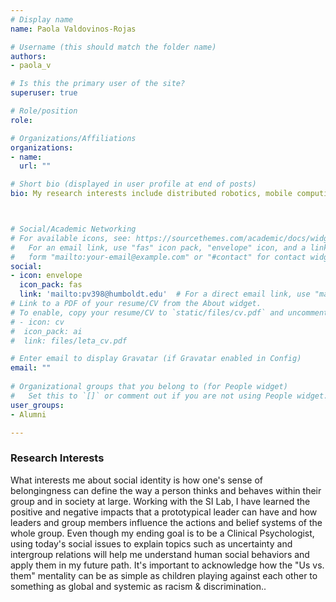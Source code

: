 ```yaml
---
# Display name
name: Paola Valdovinos-Rojas

# Username (this should match the folder name)
authors:
- paola_v

# Is this the primary user of the site?
superuser: true

# Role/position
role: 

# Organizations/Affiliations
organizations:
- name: 
  url: ""

# Short bio (displayed in user profile at end of posts)
bio: My research interests include distributed robotics, mobile computing and programmable matter.



# Social/Academic Networking
# For available icons, see: https://sourcethemes.com/academic/docs/widgets/#icons
#   For an email link, use "fas" icon pack, "envelope" icon, and a link in the
#   form "mailto:your-email@example.com" or "#contact" for contact widget.
social:
- icon: envelope
  icon_pack: fas
  link: 'mailto:pv398@humboldt.edu'  # For a direct email link, use "mailto:test@example.org".
# Link to a PDF of your resume/CV from the About widget.
# To enable, copy your resume/CV to `static/files/cv.pdf` and uncomment the lines below.  
# - icon: cv
#  icon_pack: ai
#  link: files/leta_cv.pdf

# Enter email to display Gravatar (if Gravatar enabled in Config)
email: ""
  
# Organizational groups that you belong to (for People widget)
#   Set this to `[]` or comment out if you are not using People widget.  
user_groups:
- Alumni

---
```


<h3>Research Interests</h3>
What interests me about social identity is how one's sense of belongingness can define the way a person thinks and behaves within their group and in society at large. Working with the SI Lab, I have learned the positive and negative impacts that a prototypical leader can have and how leaders and group members influence the actions and belief systems of the whole group. Even though my ending goal is to be a Clinical Psychologist, using today's social issues to explain topics such as uncertainty and intergroup relations will help me understand human social behaviors and apply them in my future path. It's important to acknowledge how the "Us vs. them" mentality can be as simple as children playing against each other to something as global and systemic as racism & discrimination..
